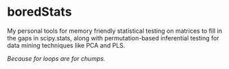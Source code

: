 # boredStats

My personal tools for memory friendly statistical testing on matrices to fill in the gaps in scipy.stats, along with permutation-based inferential testing for data mining techniques like PCA and PLS. 

_Because for loops are for chumps._
